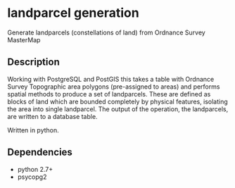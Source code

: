 # landparcel generation
Generate landparcels (constellations of land) from Ordnance Survey MasterMap

## Description
Working with PostgreSQL and PostGIS this takes a table with Ordnance Survey Topographic area polygons (pre-assigned to areas) and performs spatial methods to produce a set of landparcels. These are defined as blocks of land which are bounded completely by physical features, isolating the area into single landparcel. The output of the operation, the landparcels, are written to a database table.

Written in python.

## Dependencies
- python 2.7+
- psycopg2
